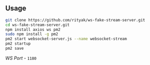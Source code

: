 ## Usage

```bash
git clone https://github.com/rityak/ws-fake-stream-server.git
cd ws-fake-stream-server.git
npm install axios ws pm2
sudo npm install -g pm2
pm2 start websocket-server.js --name websocket-stream
pm2 startup
pm2 save
```

*WS Port* - `1180`